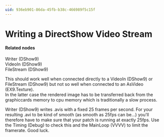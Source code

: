 ```yaml
---
uid: 936eb901-86da-45fb-b38c-466989f5c15f
---
```


# Writing a DirectShow Video Stream


#### Related nodes
<span class="node">Writer (DShow9)</span>  
<span class="node">VideoIn (DShow9)</span>  
<span class="node">FileStream (DShow9)</span>  



This should work well when connected directly to a <span class="node">VideoIn (DShow9)</span> or <span class="node">FileStream (DShow9)</span> but not so well when connected to an <span class="node">AsVideo (EX9.Texture)</span>.  
In the latter case the rendered image has to be transferred back from the graphiccards memory to cpu memory which is traditionally a slow process.   

<span class="node">Writer (DShow9)</span> writes .avis with a fixed 25 frames per second. For your resulting .avi to be kind of smooth (as smooth as 25fps can be...) you'll therefore have to make sure that your patch is running at exactly 25fps. Use the <span class="node">Timing (Debug)</span> to check this and the <span class="node">MainLoop (VVVV)</span> to limit the framerate. Good luck.  



